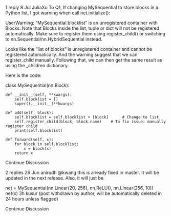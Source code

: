 

<!--
 * @version:
 * @Author:  StevenJokess https://github.com/StevenJokess
 * @Date: 2020-09-13 20:52:58
 * @LastEditors:  StevenJokess https://github.com/StevenJokess
 * @LastEditTime: 2020-09-13 20:53:16
 * @Description:http://preview.d2l.ai/d2l-en/master/chapter_deep-learning-computation/model-construction.html
 * @TODO::
 * @Reference:
-->

1 reply
8 Jul
Julia​Xu
To Q1, If changing MySequential to store blocks in a Python list, I got warning when call net.initialize():

UserWarning: “MySequential.blocklist” is an unregistered container with Blocks. Note that Blocks inside the list, tuple or dict will not be registered automatically. Make sure to register them using register_child() or switching to nn.Sequential/nn.HybridSequential instead.

Looks like the “list of blocks” is unregistered container and cannot be registered automatically. And the warning suggest that we can register_child manually. Following that, we can then get the same result as using the _children dictionary.

Here is the code:

class MySequential(nn.Block):

    def __init__(self, **kwargs):
        self.blocklist = []
        super().__init__(**kwargs)

    def add(self, block):
        self.blocklist = self.blocklist + [block]      # Change to list
        self.register_child(block, block.name)    # To fix issue: manually register child
        print(self.blocklist)

    def forward(self, x):
        for block in self.blocklist:
            x = block(x)
        return x
Continue Discussion

2 replies
26 Jun
anirudh
@kwang this is already fixed in master. It will be updated in the next release.
Also, it will just be

net = MySequential(nn.Linear(20, 256), nn.ReLU(), nn.Linear(256, 10))
net(x)
3h
kusur
(post withdrawn by author, will be automatically deleted in 24 hours unless flagged)

Continue Discussion
